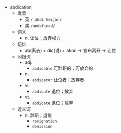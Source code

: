 - abdication
  - 发音
    - 英 `/ˌæbdi'keiʃən/`
    - 美 `/undefined/`
  - 词义
    - n. 让位；放弃权力
  - 记忆
    - ab(离去) + dic(说) + ation → 宣布离开 → 让位
  - 同根词
    - adj.
      - `abdicable` 可辞职的；可放弃的
    - n.
      - `abdicator` 让位者；放弃者
    - vi.
      - `abdicate` 退位；放弃
    - vt.
      - `abdicate` 退位；放弃
  - 近义词
    - n. 辞职；退位
      - `resignation`
      - `demission`
